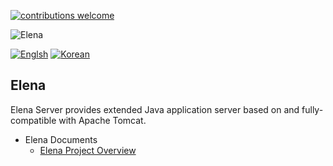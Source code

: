 [![contributions welcome](https://img.shields.io/badge/contributions-welcome-brightgreen.svg?style=flat)](https://github.com/opdc/Elena/issues)


![Elena](./elena-logo.png|width=100)

[![Englsh](https://img.shields.io/badge/language-English-orange.svg)](README.md) [![Korean](https://img.shields.io/badge/language-Korean-blue.svg)](README_kr.md)

## Elena
Elena Server provides extended Java application server based on and fully-compatible with Apache Tomcat.

 - Elena Documents
   - [Elena Project Overview](https://gitpitch.com/opdc/Elena)
